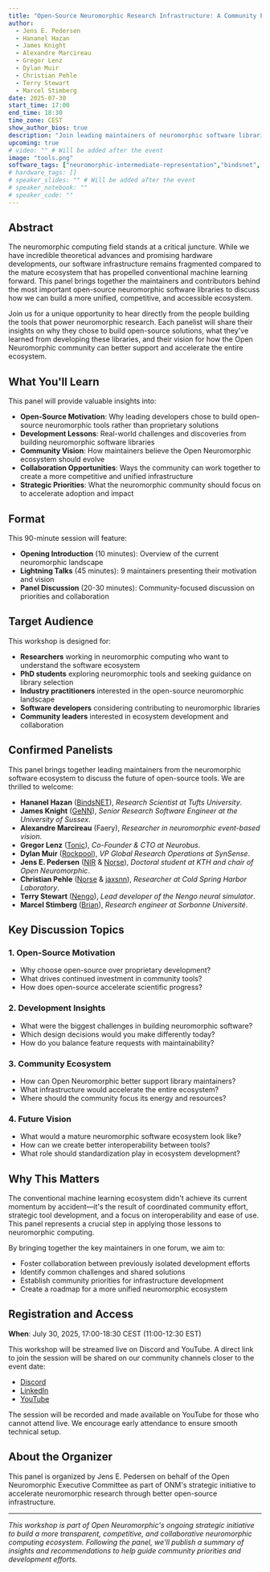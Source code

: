 ```yaml
---
title: "Open-Source Neuromorphic Research Infrastructure: A Community Panel"
author:
  - Jens E. Pedersen
  - Hananel Hazan
  - James Knight
  - Alexandre Marcireau
  - Gregor Lenz
  - Dylan Muir
  - Christian Pehle
  - Terry Stewart
  - Marcel Stimberg
date: 2025-07-30
start_time: 17:00
end_time: 18:30
time_zone: CEST
show_author_bios: true
description: "Join leading maintainers of neuromorphic software libraries for a panel discussion on building open-source infrastructure, sharing lessons learned, and shaping the future of the neuromorphic ecosystem."
upcoming: true
# video: "" # Will be added after the event
image: "tools.png"
software_tags: ["neuromorphic-intermediate-representation","bindsnet", "snntorch", "brian", "genn", "jaxsnn", "nengo", "norse", "rockpool", "tonic"]
# hardware_tags: []
# speaker_slides: "" # Will be added after the event
# speaker_notebook: ""
# speaker_code: ""
---
```


## Abstract

The neuromorphic computing field stands at a critical juncture. While we have incredible theoretical advances and promising hardware developments, our software infrastructure remains fragmented compared to the mature ecosystem that has propelled conventional machine learning forward. This panel brings together the maintainers and contributors behind the most important open-source neuromorphic software libraries to discuss how we can build a more unified, competitive, and accessible ecosystem.

Join us for a unique opportunity to hear directly from the people building the tools that power neuromorphic research. Each panelist will share their insights on why they chose to build open-source solutions, what they've learned from developing these libraries, and their vision for how the Open Neuromorphic community can better support and accelerate the entire ecosystem.

## What You'll Learn

This panel will provide valuable insights into:

- **Open-Source Motivation**: Why leading developers chose to build open-source neuromorphic tools rather than proprietary solutions
- **Development Lessons**: Real-world challenges and discoveries from building neuromorphic software libraries
- **Community Vision**: How maintainers believe the Open Neuromorphic ecosystem should evolve
- **Collaboration Opportunities**: Ways the community can work together to create a more competitive and unified infrastructure
- **Strategic Priorities**: What the neuromorphic community should focus on to accelerate adoption and impact

## Format

This 90-minute session will feature:

- **Opening Introduction** (10 minutes): Overview of the current neuromorphic landscape
- **Lightning Talks** (45 minutes): 9 maintainers presenting their motivation and vision
- **Panel Discussion** (20-30 minutes): Community-focused discussion on priorities and collaboration

## Target Audience

This workshop is designed for:

- **Researchers** working in neuromorphic computing who want to understand the software ecosystem
- **PhD students** exploring neuromorphic tools and seeking guidance on library selection
- **Industry practitioners** interested in the open-source neuromorphic landscape
- **Software developers** considering contributing to neuromorphic libraries
- **Community leaders** interested in ecosystem development and collaboration

## Confirmed Panelists

This panel brings together leading maintainers from the neuromorphic software ecosystem to discuss the future of open-source tools. We are thrilled to welcome:

- **Hananel Hazan** ([BindsNET](/neuromorphic-computing/software/snn-frameworks/bindsnet/)), *Research Scientist at Tufts University*.
- **James Knight** ([GeNN](/neuromorphic-computing/software/snn-frameworks/genn/)), *Senior Research Software Engineer at the University of Sussex*.
- **Alexandre Marcireau** (Faery), *Researcher in neuromorphic event-based vision*.
- **Gregor Lenz** ([Tonic](/neuromorphic-computing/software/data-tools/tonic/)), *Co-Founder & CTO at Neurobus*.
- **Dylan Muir** ([Rockpool](/neuromorphic-computing/software/snn-frameworks/rockpool/)), *VP Global Research Operations at SynSense*.
- **Jens E. Pedersen** ([NIR](/workshops/neuromorphic-intermediate-representation/) & [Norse](/neuromorphic-computing/software/snn-frameworks/norse/)), *Doctoral student at KTH and chair of Open Neuromorphic*.
- **Christian Pehle** ([Norse](/neuromorphic-computing/software/snn-frameworks/norse/) & [jaxsnn](/neuromorphic-computing/software/snn-frameworks/jaxsnn/)), *Researcher at Cold Spring Harbor Laboratory*.
- **Terry Stewart** ([Nengo](/neuromorphic-computing/software/snn-frameworks/nengo/)), *Lead developer of the Nengo neural simulator*.
- **Marcel Stimberg** ([Brian](/neuromorphic-computing/software/snn-frameworks/brian/)), *Research engineer at Sorbonne Université*.

## Key Discussion Topics

### 1. Open-Source Motivation
- Why choose open-source over proprietary development?
- What drives continued investment in community tools?
- How does open-source accelerate scientific progress?

### 2. Development Insights
- What were the biggest challenges in building neuromorphic software?
- Which design decisions would you make differently today?
- How do you balance feature requests with maintainability?

### 3. Community Ecosystem
- How can Open Neuromorphic better support library maintainers?
- What infrastructure would accelerate the entire ecosystem?
- Where should the community focus its energy and resources?

### 4. Future Vision
- What would a mature neuromorphic software ecosystem look like?
- How can we create better interoperability between tools?
- What role should standardization play in ecosystem development?

## Why This Matters

The conventional machine learning ecosystem didn't achieve its current momentum by accident—it's the result of coordinated community effort, strategic tool development, and a focus on interoperability and ease of use. This panel represents a crucial step in applying those lessons to neuromorphic computing.

By bringing together the key maintainers in one forum, we aim to:
- Foster collaboration between previously isolated development efforts
- Identify common challenges and shared solutions
- Establish community priorities for infrastructure development
- Create a roadmap for a more unified neuromorphic ecosystem

## Registration and Access

**When**: July 30, 2025, 17:00-18:30 CEST (11:00-12:30 EST)

This workshop will be streamed live on Discord and YouTube. A direct link to join the session will be shared on our community channels closer to the event date:

- [Discord](https://discord.gg/hUygPUdD8E)
- [LinkedIn](https://www.linkedin.com/company/98345683/)
- [YouTube](https://www.youtube.com/@openneuromorphic)

The session will be recorded and made available on YouTube for those who cannot attend live. We encourage early attendance to ensure smooth technical setup.

## About the Organizer

This panel is organized by Jens E. Pedersen on behalf of the Open Neuromorphic Executive Committee as part of ONM's strategic initiative to accelerate neuromorphic research through better open-source infrastructure.

---

*This workshop is part of Open Neuromorphic's ongoing strategic initiative to build a more transparent, competitive, and collaborative neuromorphic computing ecosystem. Following the panel, we'll publish a summary of insights and recommendations to help guide community priorities and development efforts.*
